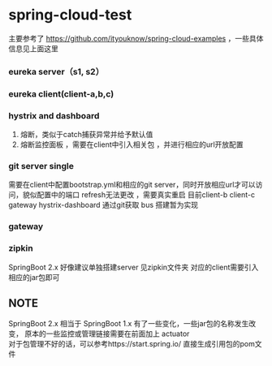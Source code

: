 # spring-cloud-test
主要参考了 https://github.com/ityouknow/spring-cloud-examples ，一些具体信息见上面这里
### eureka server（s1, s2）  
### eureka client(client-a,b,c)
### hystrix and dashboard 
1. 熔断，类似于catch捕获异常并给予默认值
2. 熔断监控面板 ，需要在client中引入相关包 ，并进行相应的url开放配置 
### git server single
需要在client中配置bootstrap.yml和相应的git server，同时开放相应url才可以访问，貌似配置中的端口 refresh无法更改   ，需要真实重启 
目前client-b client-c gateway  hystrix-dashboard 通过git获取
bus 搭建暂为实现
### gateway 

### zipkin 
SpringBoot 2.x 好像建议单独搭建server 见zipkin文件夹
对应的client需要引入相应的jar包即可

## NOTE
SpringBoot 2.x 相当于 SpringBoot 1.x 有了一些变化，一些jar包的名称发生改变， 原本的一些监控或管理链接需要在前面加上 actuator  
对于包管理不好的话，可以参考https://start.spring.io/ 直接生成引用包的pom文件
